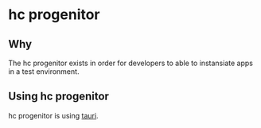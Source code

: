 # hc progenitor

## Why
The hc progenitor exists in order for developers to able to instansiate apps in a test environment.

## Using hc progenitor
hc progenitor is using [tauri](https://tauri.app). 
